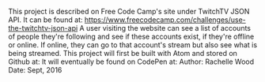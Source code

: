 This project is described on Free Code Camp's site under TwitchTV JSON API. It can be found at: https://www.freecodecamp.com/challenges/use-the-twitchtv-json-api
A user visiting the website can see a list of accounts of people they're following and see if these accounts exist, if they're offline or online. If online, they can go to that account's stream but also see what is being streamed.
This project will first be built with Atom and stored on Github at:
It will eventually be found on CodePen at:
Author: Rachelle Wood
Date: Sept, 2016
